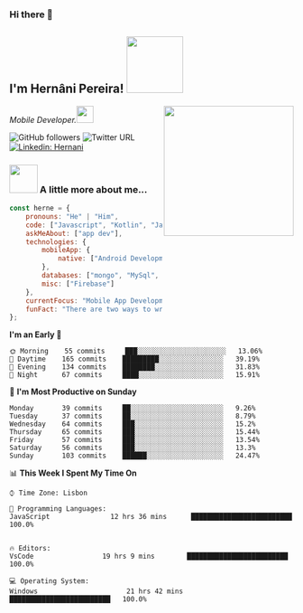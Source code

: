 ### Hi there 👋
<h2>I'm Hernâni Pereira! <img src="https://media.giphy.com/media/7jCNGJRMhXVtu/giphy.gif" width="100"></h2>
<img align='right' src="https://media.giphy.com/media/M9gbBd9nbDrOTu1Mqx/giphy.gif" width="230">
<p><em>Mobile Developer.</a><img src="https://media.giphy.com/media/WUlplcMpOCEmTGBtBW/giphy.gif" width="30"> 
</em></p>

![GitHub followers](https://img.shields.io/github/followers/hernanipereira?style=social)
![Twitter URL](https://img.shields.io/twitter/url?style=social&url=https%3A%2F%2Ftwitter.com%2FHerne000)
[![Linkedin: Hernani](https://img.shields.io/badge/-hernani-blue?style=flat-square&logo=Linkedin&logoColor=white&link=https://www.linkedin.com/in/hernanipereira/)](https://www.linkedin.com/in/hernanipereira/)


### <img src="https://media.giphy.com/media/VgCDAzcKvsR6OM0uWg/giphy.gif" width="50"> A little more about me...  

```javascript
const herne = {
    pronouns: "He" | "Him",
    code: ["Javascript", "Kotlin", "Java"],
    askMeAbout: ["app dev"],
    technologies: {
        mobileApp: {
            native: ["Android Development", "IOS Development"]
        },
        databases: ["mongo", "MySql", "sqlite"],
        misc: ["Firebase"]
    },
    currentFocus: "Mobile App Development",
    funFact: "There are two ways to write error-free programs; only the third one works"
};
```


**I'm an Early 🐤** 

```text
🌞 Morning    55 commits     ███░░░░░░░░░░░░░░░░░░░░░░   13.06% 
🌆 Daytime    165 commits    █████████░░░░░░░░░░░░░░░░   39.19% 
🌃 Evening    134 commits    ████████░░░░░░░░░░░░░░░░░   31.83% 
🌙 Night      67 commits     ████░░░░░░░░░░░░░░░░░░░░░   15.91%

```
📅 **I'm Most Productive on Sunday** 

```text
Monday       39 commits     ██░░░░░░░░░░░░░░░░░░░░░░░   9.26% 
Tuesday      37 commits     ██░░░░░░░░░░░░░░░░░░░░░░░   8.79% 
Wednesday    64 commits     ███░░░░░░░░░░░░░░░░░░░░░░   15.2% 
Thursday     65 commits     ███░░░░░░░░░░░░░░░░░░░░░░   15.44% 
Friday       57 commits     ███░░░░░░░░░░░░░░░░░░░░░░   13.54% 
Saturday     56 commits     ███░░░░░░░░░░░░░░░░░░░░░░   13.3% 
Sunday       103 commits    ██████░░░░░░░░░░░░░░░░░░░   24.47%

```

📊 **This Week I Spent My Time On** 

```text
⌚︎ Time Zone: Lisbon

💬 Programming Languages: 
JavaScript               12 hrs 36 mins      █████████████████████████   100.0% 


🔥 Editors: 
VsCode                 19 hrs 9 mins        █████████████████████████   100.0% 

💻 Operating System: 
Windows                      21 hrs 42 mins      █████████████████████████   100.0%






